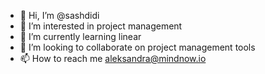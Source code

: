 - 👋 Hi, I’m @sashdidi
- 👀 I’m interested in project management
- 🌱 I’m currently learning linear
- 💞️ I’m looking to collaborate on project management tools
- 📫 How to reach me aleksandra@mindnow.io

<!---
sashdidi/sashdidi is a ✨ special ✨ repository because its `README.md` (this file) appears on your GitHub profile.
You can click the Preview link to take a look at your changes.
--->
